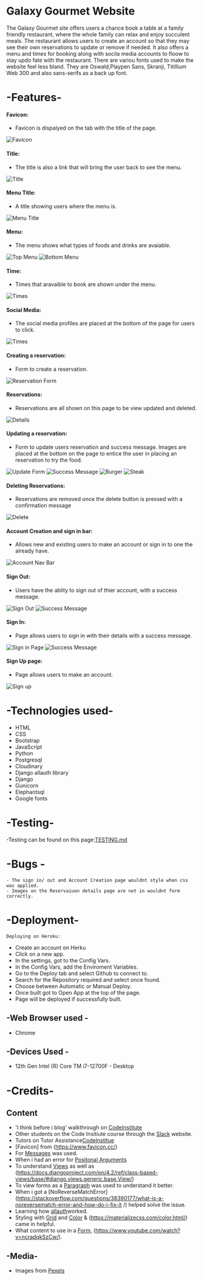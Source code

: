 # Galaxy Gourmet Website 
The Galaxy Gourmet site offers users a chance book a table at a family friendly restaurant, where the whole family can relax and enjoy succulent meals.
The restaurant allows users to create an account so that they may see their own reservations to update or remove if needed.
It also offers a menu and times for booking along with socila media accounts to floow to stay updo fate with the restaurant.
There are variou fonts used to make the website feel less bland. They are Oswald,Playpen Sans, Skranji, Titillium Web 300 and also sans-serifs as a back up font.

# -Features-

  #### Favicon:

  - Favicon is dispalyed on the tab with the title of the page.

 ![Favicon](media/images/pp4_favicon_and_title.png)  

  #### Title:

  - The title is also a link that will bring the user back to see the menu.

 ![Title](media/images/pp4_title.png)

#### Menu Title:

 - A title showing users where the menu is.
  
 ![Menu Title](media/images/pp4_menu_title.png)  

 #### Menu:
  
  - The menu shows what types of foods and drinks are avaiable.

 ![Top Menu](media/images/pp4_menu_1.png)
 ![Bottom Menu](media/images/pp4_menu_1.png)

#### Time:
  
   - Times that aravaible to book are shown under the menu.
  
  ![Times](media/images/pp4_times.png)

#### Social Media:
  
  - The social media profiles are placed at the bottom of the page for users to click.
  
 ![Times](media/images/pp4_social_media.png)

 #### Creating a reservation:
  
  - Form to create a reservation.

  ![Reservation Form](media/images/pp4_reservation_page.png)

#### Reservations:

 - Reservations are all shown on this page to be view updated and deleted.
  
  ![Details](media/images/pp4_details.png)

#### Updating a reservation:
  
 - Form to update users reservation and success message. Images are placed at the bottom on the page to entice the user in placing an reservation to try the food.

  ![Update Form](media/images/pp4_update.png)
  ![Success Message](media/images/pp4_update_confirmantion.png)
  ![Burger](media/images/pp4_image_1.png)
  ![Steak](media/images/pp4_image_2.png)

#### Deleting Reservations:

 - Reservations are removed once the delete button is pressed with a confirmation message
  
  ![Delete](media/images/pp4_succesfull_deletion.png)


#### Account Creation and sign in bar:
  
   - Allows new and existing users to make an account or sign in to one the already have.

  ![Account Nav Bar](media/images/pp4_sign_in_nav_bar.png)

#### Sign Out:

  - Users have the ablity to sign out of thier account, with a success message.
  
  ![Sign Out](media/images/pp4_sign_out.png)
  ![Success Message](media/images/pp4_sign_out_confirmation.png)

#### Sign In:
  
  - Page allows users to sign in with their details with a success message.

  ![Sign in Page](media/images/pp4_sign_in_page.png)
  ![Success Message](media/images/pp4_sign_in_confirmation.png)

#### Sign Up page:

 - Page allows users to make an account.
  
  ![Sign up](media/images/pp4_sign_up_page.png)
  

# -Technologies used-

- HTML
- CSS
- Bootstrap
- JavaScript
- Python
- Postgresql  
- Cloudinary
- Django allauth library
- Django
- Gunicorn
- Elephantsql
- Google fonts

# -Testing-
-Testing can be found on this page:[TESTING.md](TESTING.md)


# -Bugs -

    - The sign in/ out and Account Creation page wouldnt style when css was applied.
    - Images on the Reservaiuon details page are not in wouldnt form correctly.


# -Deployment-
    Deploying on Heroku:

- Create an account on Herku
- Click on a new app.
- In the settings, got to the Config Vars.
- In the Config Vars, add the Enviroment Variables.
- Go to the Deploy tab and select Github to connect to.
- Search for the Repository required and select once found.
- Choose between Automatic or Manual Deploy.
- Once built got to Open App at the top of the page.
- Page will be deployed if successfully built.

## -Web Browser used -

  - Chrome

## -Devices Used -

  - 12th Gen Intel (R) Core TM i7-12700F - Desktop

# -Credits-

## Content

  - 'I think before i blog' walkthrough on [CodeInstitute](https://learn.codeinstitute.net/courses/course-v1:CodeInstitute+FST101+2021_T1/courseware/b31493372e764469823578613d11036b/fe4299adcd6743328183aab4e7ec5d13/) 
  - Other students on the Code Insitiute course through the [Slack](https://slack.com/intl/en-gb/get-started#/createnew) website.
  - Tutors on Tutor Assistance[CodeInstitue](https://learn.codeinstitute.net/ci_support/diplomainfullstacksoftwarecommoncurriculum/tutor)
  - [Favicon] from (https://www.favicon.cc/)
  - For [Messages](https://docs.djangoproject.com/en/3.2/ref/contrib/messages/#using-messages-in-views-and-templates/) was used.
  - When i had an error for [Positonal Arguments](https://stackoverflow.com/questions/68572656/django-missing-1-required-positional-argument-id/)
  - To understand [Views](https://stackoverflow.com/questions/26258905/the-view-didnt-return-an-httpresponse-object-it-returned-none-instead/) as well as (https://docs.djangoproject.com/en/4.2/ref/class-based-views/base/#django.views.generic.base.View/)
  - To view forms as a [Paragraph](https://www.geeksforgeeks.org/form-as_p-render-django-forms-as-paragraph/) was used to understand it better.
  - When i got a [NoReverseMatchError](https://stackoverflow.com/questions/38390177/what-is-a-noreversematch-error-and-how-do-i-fix-it /) helped solve the issue.
  - Learning how [allauth](https://docs.allauth.org/en/latest/)worked.
  - Styling with [Grid](https://materializecss.com/grid.html/ ) and [Color](https://getbootstrap.com/docs/5.0/utilities/colors/) & (https://materializecss.com/color.html/) came in helpful.
- What content to use in a [Form]( https://docs.djangoproject.com/en/4.2/topics/forms/), (https://www.youtube.com/watch?v=ncradqkSzCw/).

## -Media-

  - Images from [Pexels](https://www.pexels.com/)